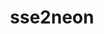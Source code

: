 ---
title: "sse2neon"
layout: cache
categories: [package, develop]
meta: {"compilers": ["gcc@7.3.1"], "num_specs": 1, "num_specs_by_stack": {"aws-isc-aarch64": 1, "root": 1}, "oss": ["amzn2"], "platforms": ["linux"], "stacks": ["aws-isc-aarch64", "root"], "targets": ["aarch64"], "versions": ["1.7.0"]}
spec_details: [{"compiler": "gcc@7.3.1", "hash": "ioezwpvg465spqd5lpwwk6zd73ebjuoy", "os": "amzn2", "platform": "linux", "size": "-", "stacks": ["aws-isc-aarch64", "root"], "target": "aarch64", "variants": ["build_system=generic"], "versions": ["1.7.0"]}]
---